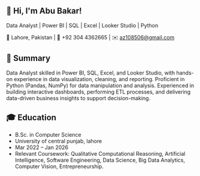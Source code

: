 ## 👋 Hi, I'm Abu Bakar!

Data Analyst | Power BI | SQL | Excel | Looker Studio | Python

📍 Lahore, Pakistan | 📱 +92 304 4362665 | ✉️ az108506@gmail.com

## 📝 Summary
Data Analyst skilled in Power BI, SQL, Excel, and Looker Studio, with hands-on experience in data visualization, cleaning, and reporting. Proficient in Python (Pandas, NumPy) for data manipulation and analysis. Experienced in building interactive dashboards, performing ETL processes, and delivering data-driven business insights to support decision-making.

## 🎓 Education
- B.Sc. in Computer Science
- University of central punjab, lahore 
- Mar 2022 – Jan 2026 
- Relevant Coursework: Qualitative Computational Reasoning, Artificial Intelligence, Software Engineering, Data Science, Big Data Analytics, Computer Vision, Entrepreneurship.
                
